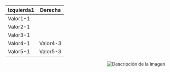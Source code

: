 | Izquierda1 | Derecha |
|------------|---------|
| Valor1-1   | |
| Valor2-1   | |
| Valor3-1   | |
| Valor4-1   | Valor4-3|
| Valor5-1   | Valor5-3|

<img src="1.jpg" alt="Descripción de la imagen" align="right">
